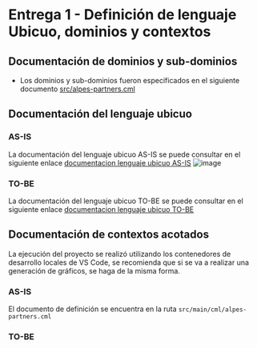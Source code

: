# Entrega 1 - Definición de lenguaje Ubicuo, dominios y contextos
## Documentación de dominios y sub-dominios
- Los dominios y sub-dominios fueron especificados en el siguiente documento [src/alpes-partners.cml](https://github.com/jmalagonn/MISW4406-Mapas-de-contexto/blob/main/src/main/cml/alpes-partners.cml)
## Documentación del lenguaje ubicuo
### AS-IS
La documentación del lenguaje ubicuo AS-IS se puede consultar en el siguiente enlace [documentacion lenguaje ubicuo AS-IS](https://miro.com/app/board/uXjVJUhmRa0=/?share_link_id=48136594769)
<img alt="image" src="https://github.com/user-attachments/assets/7e9a686a-c44a-4c72-8a26-89289138a2a4" />
### TO-BE
La documentación del lenguaje ubicuo TO-BE se puede consultar en el siguiente enlace [documentacion lenguaje ubicuo TO-BE](#)

## Documentación de contextos acotados
La ejecución del proyecto se realizó utilizando los contenedores de desarrollo locales de VS Code, se recomienda que si se va a realizar una generación de gráficos, se haga de la misma forma.
### AS-IS
El documento de definición se encuentra en la ruta ``src/main/cml/alpes-partners.cml``
### TO-BE


